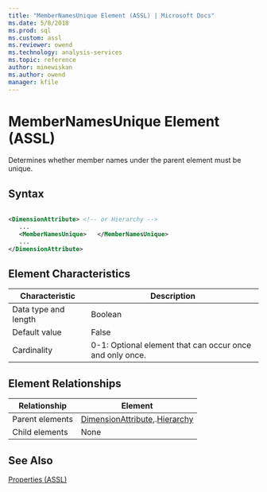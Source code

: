 ```yaml
---
title: "MemberNamesUnique Element (ASSL) | Microsoft Docs"
ms.date: 5/8/2018
ms.prod: sql
ms.custom: assl
ms.reviewer: owend
ms.technology: analysis-services
ms.topic: reference
author: minewiskan
ms.author: owend
manager: kfile
---
```

# MemberNamesUnique Element (ASSL)

  Determines whether member names under the parent element must be unique.  
  
## Syntax  
  
```xml  
  
<DimensionAttribute> <!-- or Hierarchy -->  
   ...  
   <MemberNamesUnique>   </MemberNamesUnique>  
   ...  
</DimensionAttribute>  
```  
  
## Element Characteristics  
  
|Characteristic|Description|  
|--------------------|-----------------|  
|Data type and length|Boolean|  
|Default value|False|  
|Cardinality|0-1: Optional element that can occur once and only once.|  
  
## Element Relationships  
  
|Relationship|Element|  
|------------------|-------------|  
|Parent elements|[DimensionAttribute](../../../analysis-services/scripting/data-type/dimensionattribute-data-type-assl.md),.[Hierarchy](../../../analysis-services/scripting/objects/hierarchy-element-assl.md)|  
|Child elements|None|  
  
## See Also  
 [Properties &#40;ASSL&#41;](../../../analysis-services/scripting/properties/properties-assl.md)  
  
  
